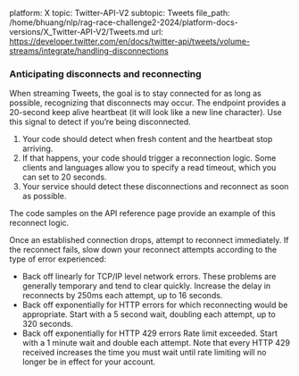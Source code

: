 platform: X
topic: Twitter-API-V2
subtopic: Tweets
file_path: /home/bhuang/nlp/rag-race-challenge2-2024/platform-docs-versions/X_Twitter-API-V2/Tweets.md
url: https://developer.twitter.com/en/docs/twitter-api/tweets/volume-streams/integrate/handling-disconnections


### Anticipating disconnects and reconnecting

When streaming Tweets, the goal is to stay connected for as long as possible, recognizing that disconnects may occur. The endpoint provides a 20-second keep alive heartbeat (it will look like a new line character). Use this signal to detect if you’re being disconnected.

1. Your code should detect when fresh content and the heartbeat stop arriving.
2. If that happens, your code should trigger a reconnection logic. Some clients and languages allow you to specify a read timeout, which you can set to 20 seconds.
3. Your service should detect these disconnections and reconnect as soon as possible.

The code samples on the API reference page provide an example of this reconnect logic.

Once an established connection drops, attempt to reconnect immediately. If the reconnect fails, slow down your reconnect attempts according to the type of error experienced:

* Back off linearly for TCP/IP level network errors. These problems are generally temporary and tend to clear quickly. Increase the delay in reconnects by 250ms each attempt, up to 16 seconds.
* Back off exponentially for HTTP errors for which reconnecting would be appropriate. Start with a 5 second wait, doubling each attempt, up to 320 seconds.
* Back off exponentially for HTTP 429 errors Rate limit exceeded. Start with a 1 minute wait and double each attempt. Note that every HTTP 429 received increases the time you must wait until rate limiting will no longer be in effect for your account.